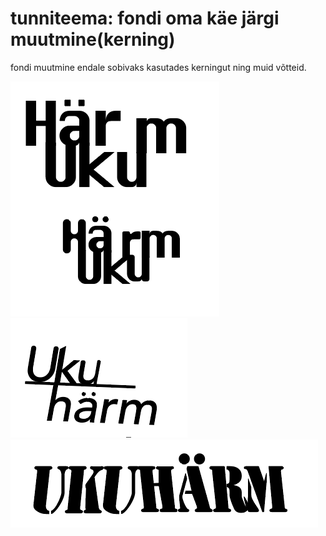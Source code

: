 # tunniteema: fondi oma käe järgi muutmine(kerning)
fondi muutmine endale sobivaks kasutades kerningut ning muid võtteid.

![muudetud font1](../images/kerning1/font_kerning.png)
![muudetud font2](../images/kerning1/font_kerning2.png)
![muudetud font3](../images/kerning1/font_kerning3.png)
